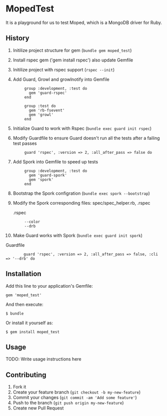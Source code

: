 MopedTest
=========

It is a playground for us to test Moped, which is a MongoDB driver for Ruby.

History
-----------------
1. Initilize project structure for gem (`bundle gem moped_test`)
2. Install rspec gem ('gem install rspec') also update Gemfile
3. Initilize project with rspec support (`rspec --init`)
4. Add Guard, Growl and growlnotify into Gemfile
    
		    group :development, :test do
		      gem 'guard-rspec'
		    end

		    group :test do
		      gem 'rb-fsevent'
		      gem 'growl'
		    end

5. Initialize Guard to work with Rspec (`bundle exec guard init rspec`)
6. Modify Guardfile to ensure Guard doesn't run all the tests after a failing test passes
 
            guard 'rspec', :version => 2, :all_after_pass => false do

7. Add Spork into Gemfile to speed up tests

            group :development, :test do
              gem 'guard-spork'
              gem 'spork'
            end

8. Bootstrap the Spork configration (`bundle exec spork --bootstrap`)
9. Modify the Spork corresponding files: spec/spec_helper.rb, .rspec

   .rspec

            --color
            --drb

10. Make Guard works with Spork (`bundle exec guard init spork`)   

   Guardfile

            guard 'rspec', :version => 2, :all_after_pass => false, :cli => '--drb' do


Installation
-------------

Add this line to your application's Gemfile:

    gem 'moped_test'

And then execute:

    $ bundle

Or install it yourself as:

    $ gem install moped_test

Usage
--------

TODO: Write usage instructions here

Contributing
--------------

1. Fork it
2. Create your feature branch (`git checkout -b my-new-feature`)
3. Commit your changes (`git commit -am 'Add some feature'`)
4. Push to the branch (`git push origin my-new-feature`)
5. Create new Pull Request
